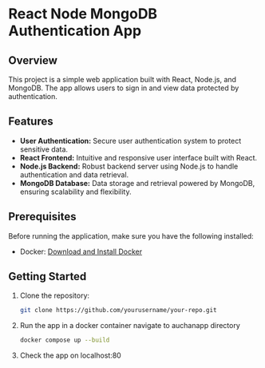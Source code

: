 # React Node MongoDB Authentication App

## Overview

This project is a simple web application built with React, Node.js, and MongoDB. The app allows users to sign in and view data protected by authentication.

## Features

- **User Authentication:** Secure user authentication system to protect sensitive data.
- **React Frontend:** Intuitive and responsive user interface built with React.
- **Node.js Backend:** Robust backend server using Node.js to handle authentication and data retrieval.
- **MongoDB Database:** Data storage and retrieval powered by MongoDB, ensuring scalability and flexibility.

## Prerequisites

Before running the application, make sure you have the following installed:

- Docker: [Download and Install Docker](https://www.docker.com/)

## Getting Started

1. Clone the repository:

   ```bash
   git clone https://github.com/yourusername/your-repo.git

2. Run the app in a docker container
    navigate to auchanapp directory
    ```bash
    docker compose up --build

3. Check the app on localhost:80